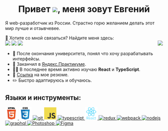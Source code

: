 <h1 align="center">Привет <img src="https://media.giphy.com/media/hvRJCLFzcasrR4ia7z/giphy.gif" width="35px">, меня зовут Евгений</h1>
<p align="left">Я web-разработчик из России. Страстно горю желанием делать этот мир лучше и отзывчевее.</p>
<p>
  📣 Хотите со мной связаться? Найдите меня здесь:<br/>
  <a href="https://t.me/eutjeng"><img src="https://img.shields.io/badge/telegram-white.svg?style=for-the-badge&logo=telegram&logoColor=0077B5"/></a>
  <a href="https://www.linkedin.com/in/evgenygeyer/"><img src="https://img.shields.io/badge/linkedin-0077B5.svg?style=for-the-badge&logo=linkedin&logoColor=white"/></a>
  <a href="https://www.instagram.com/eutjeng/"><img src="https://img.shields.io/badge/instagram-E4405F.svg?style=for-the-badge&logo=instagram&logoColor=white"/></a>
<img align="right" src="https://media.giphy.com/media/gdNmEIkMm2wUpspdTf/giphy.gif" />
<ul>
<li>🧐 После окончания университета, понял что хочу разрабатывать интерфейсы.</li>
<li>🔭 Заканчил в <a href="https://praktikum.yandex.ru/">Яндекс.Практикуме</a>.</li>
<li>👨‍💻 В последнее время активно изучаю <strong>React</strong> и <strong>TypeScript</strong>.</li>
<li>📙 <a href="https://drive.google.com/file/d/1Oxrxup4-swbyhnd_oM7k1pcUgIi9CxEw/view?usp=sharing">Ссылка</a> на мое резюме.</li>
<li>✏️ Быстро адаптируюсь и обучаюсь.</li>
</ul>
<h2 align="left">Языки и инструменты:</h2>
  <p align="left">
    <a href="https://www.w3.org/html/" target="_blank"> 
      <img src="https://raw.githubusercontent.com/devicons/devicon/master/icons/html5/html5-original-wordmark.svg" alt="html5" width="40" height="40"/> 
    </a> 
    <a href="https://www.w3schools.com/css/" target="_blank"> 
      <img src="https://raw.githubusercontent.com/devicons/devicon/master/icons/css3/css3-original-wordmark.svg" alt="css3" width="40" height="40"/> 
    </a> 
    <a href="https://git-scm.com/" target="_blank"> 
      <img src="https://www.vectorlogo.zone/logos/git-scm/git-scm-icon.svg" alt="git" width="40" height="40"/> 
    </a>   
    <a href="https://developer.mozilla.org/en-US/docs/Web/JavaScript" target="_blank"> 
      <img src="https://raw.githubusercontent.com/devicons/devicon/master/icons/javascript/javascript-original.svg" alt="javascript" width="40" height="40"/> 
    </a>
    <a href="https://www.typescriptlang.org/" target="_blank"> 
      <img src="https://www.bryntum.com/wp-content/uploads/2019/03/ts.png" alt="typescript" width="40" height="40"/> 
    </a>
    <a href="https://reactjs.org/" target="_blank"> 
      <img src="https://raw.githubusercontent.com/devicons/devicon/master/icons/react/react-original-wordmark.svg" alt="react" width="40" height="40"/> 
    </a>
   <a href="https://redux.js.org/" target="_blank"> 
      <img src="https://everyday.codes/wp-content/uploads/2020/01/0-U2DmhXYumRyXH6X1.png" alt="redux" width="40" height="40"/> 
    </a>
    <a href="https://webpack.js.org" target="_blank"> 
      <img src="https://habrastorage.org/webt/k-/tm/2g/k-tm2gvbb_ky6gdrd-tzqrzjkf4.png" alt="webpack" width="40" height="40"/> 
    </a> 
    <a href="https://nodejs.org" target="_blank"> 
      <img src="https://s1.o7planning.com/ru/11931/images/20938929.png" alt="nodejs" width="40" height="40"/> 
    </a>
    <a href="https://graphql.org/" target="_blank"> 
      <img src="https://marmelab.com/images/blog/graphql/logo.png" alt="graphql"  height="40"/> 
    </a>
    <a href="https://www.adobe.com/products/photoshop.html" target="_blank"> 
      <img src="https://upload.wikimedia.org/wikipedia/commons/thumb/a/af/Adobe_Photoshop_CC_icon.svg/1200px-Adobe_Photoshop_CC_icon.svg.png" alt="Photoshop" width="40" height="40"/> 
    </a>
    <a href="https://www.figma.com/" target="_blank"> 
      <img src="https://upload.wikimedia.org/wikipedia/commons/3/33/Figma-logo.svg" alt="Figma" width="40" height="40"/> 
    </a>
  </p>


